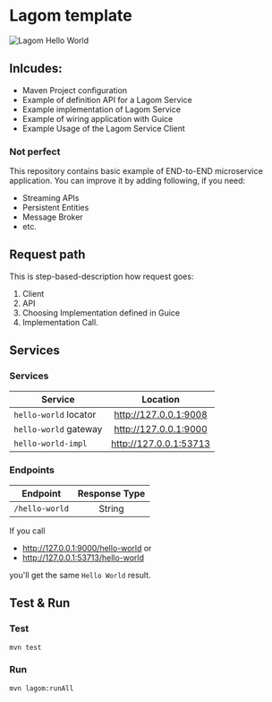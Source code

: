 # Lagom template

![Lagom Hello World](https://repository-images.githubusercontent.com/272716692/5b2ee300-aff1-11ea-8da9-30963687b8a2)

## Inlcudes:
 - Maven Project configuration
 - Example of definition API for a Lagom Service
 - Example implementation of Lagom Service
 - Example of wiring application with Guice
 - Example Usage of the Lagom Service Client
 
### Not perfect
 
This repository contains basic example of END-to-END microservice application.
You can improve it by adding following, if you need:
 - Streaming APIs
 - Persistent Entities
 - Message Broker
 - etc.
  
  
## Request path
  
This is step-based-description how request goes:
 1. Client
 2. API
 3. Choosing Implementation defined in Guice
 4. Implementation Call. 
   
   
## Services
   
### Services
   
| Service                 | Location                  |
|-------------------------|:-------------------------:|
| `hello-world` locator   |   http://127.0.0.1:9008   |
| `hello-world` gateway   |   http://127.0.0.1:9000   |
| `hello-world-impl`      |   http://127.0.0.1:53713  |
   
### Endpoints
| Endpoint         | Response Type  |
|------------------|:--------------:|
| `/hello-world`   |   String       |
   
If you call 
 - http://127.0.0.1:9000/hello-world or
 - http://127.0.0.1:53713/hello-world 
 
you'll get the same `Hello World` result.

## Test & Run

### Test

```
mvn test
```

### Run

```
mvn lagom:runAll
```
